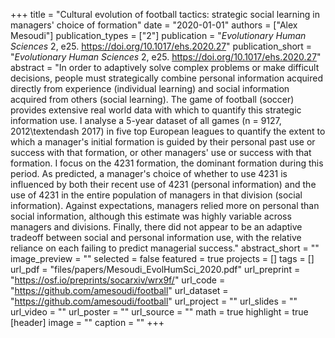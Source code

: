 +++
title = "Cultural evolution of football tactics: strategic social learning in managers' choice of formation"
date = "2020-01-01"
authors = ["Alex Mesoudi"]
publication_types = ["2"]
publication = "_Evolutionary Human Sciences_ 2, e25. https://doi.org/10.1017/ehs.2020.27"
publication_short = "_Evolutionary Human Sciences_ 2, e25. https://doi.org/10.1017/ehs.2020.27"
abstract = "In order to adaptively solve complex problems or make difficult decisions, people must strategically combine personal information acquired directly from experience (individual learning) and social information acquired from others (social learning). The game of football (soccer) provides extensive real world data with which to quantify this strategic information use. I analyse a 5-year dataset of all games (n = 9127, 2012\textendash 2017) in five top European leagues to quantify the extent to which a manager's initial formation is guided by their personal past use or success with that formation, or other managers' use or success with that formation. I focus on the 4231 formation, the dominant formation during this period. As predicted, a manager's choice of whether to use 4231 is influenced by both their recent use of 4231 (personal information) and the use of 4231 in the entire population of managers in that division (social information). Against expectations, managers relied more on personal than social information, although this estimate was highly variable across managers and divisions. Finally, there did not appear to be an adaptive tradeoff between social and personal information use, with the relative reliance on each failing to predict managerial success."
abstract_short = ""
image_preview = ""
selected = false
featured = true
projects = []
tags = []
url_pdf = "files/papers/Mesoudi_EvolHumSci_2020.pdf"
url_preprint = "https://osf.io/preprints/socarxiv/wrx9f/"
url_code = "https://github.com/amesoudi/football"
url_dataset = "https://github.com/amesoudi/football"
url_project = ""
url_slides = ""
url_video = ""
url_poster = ""
url_source = ""
math = true
highlight = true
[header]
image = ""
caption = ""
+++
